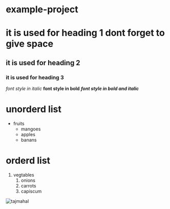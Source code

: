 # example-project
# it is used for heading 1 dont forget to give space
## it is used for heading 2
### it is used for heading 3
*font style in italic*
**font style in bold**
***font style in bold and italic***
# unorderd list
* fruits
  * mangoes
  * apples
  * banans
 # orderd list
 1. vegtables
    1. onions
    2. carrots
    3. capiscum
  
  ![tajmahal](https://images.theconversation.com/files/228846/original/file-20180723-189310-1ymcybu.jpg?ixlib=rb-1.1.0&q=45&auto=format&w=754&fit=clip)
